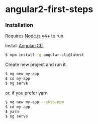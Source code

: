 # angular2-first-steps


### Installation

Requires [Node.js](https://nodejs.org/) v4+ to run.

Install [Angular-CLI](https://github.com/angular/angular-cli)

```sh
$ npm install -g angular-cli@latest
```

Create new project and run it

```sh
$ ng new my-app
$ cd my-app
$ ng serve
```
or, if you prefer yarn

```sh
$ ng new my-app --skip-npm
$ cd my-app
$ yarn
$ ng serve
```